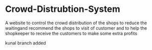 # Crowd-Distrubtion-System

A website to control the crowd distribution of the shops to reduce the waitingand recommend the shops to visit of customer and to help the shopkeeper to receive the customers to make some extra profits

kunal branch added
